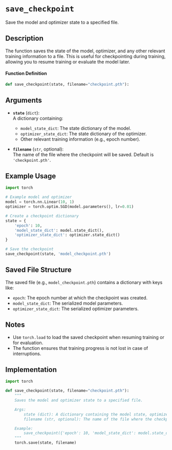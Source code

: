 # `save_checkpoint`

Save the model and optimizer state to a specified file.

## Description

The function saves the state of the model, optimizer, and any other relevant training information to a file. This is useful for checkpointing during training, allowing you to resume training or evaluate the model later.

#### Function Definition
```python
def save_checkpoint(state, filename="checkpoint.pth"):
```

## Arguments

- **`state`** (`dict`):  
  A dictionary containing:
  - `model_state_dict`: The state dictionary of the model.
  - `optimizer_state_dict`: The state dictionary of the optimizer.
  - Other relevant training information (e.g., epoch number).

- **`filename`** (`str`, optional):  
  The name of the file where the checkpoint will be saved. Default is `'checkpoint.pth'`.

## Example Usage

```python
import torch

# Example model and optimizer
model = torch.nn.Linear(10, 1)
optimizer = torch.optim.SGD(model.parameters(), lr=0.01)

# Create a checkpoint dictionary
state = {
    'epoch': 10,
    'model_state_dict': model.state_dict(),
    'optimizer_state_dict': optimizer.state_dict()
}

# Save the checkpoint
save_checkpoint(state, 'model_checkpoint.pth')
```

## Saved File Structure

The saved file (e.g., `model_checkpoint.pth`) contains a dictionary with keys like:
- `epoch`: The epoch number at which the checkpoint was created.
- `model_state_dict`: The serialized model parameters.
- `optimizer_state_dict`: The serialized optimizer parameters.

## Notes

- Use `torch.load` to load the saved checkpoint when resuming training or for evaluation.
- The function ensures that training progress is not lost in case of interruptions.

## Implementation

```python
import torch

def save_checkpoint(state, filename="checkpoint.pth"):
    """
    Saves the model and optimizer state to a specified file.

    Args:
        state (dict): A dictionary containing the model state, optimizer state, and any other relevant training information.
        filename (str, optional): The name of the file where the checkpoint will be saved. Default is 'checkpoint.pth'.

    Example:
        save_checkpoint({'epoch': 10, 'model_state_dict': model.state_dict(), 'optimizer_state_dict': optimizer.state_dict()}, 'model_checkpoint.pth')
    """
    torch.save(state, filename)
```

